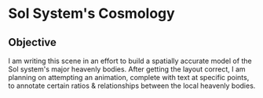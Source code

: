 # Sol System's Cosmology
## Objective
I am writing this scene in an effort to build a spatially accurate model of the
Sol system's major heavenly bodies.  After getting the layout correct, I am
planning on attempting an animation, complete with text at specific points, to
annotate certain ratios & relationships between the local heavenly bodies.

